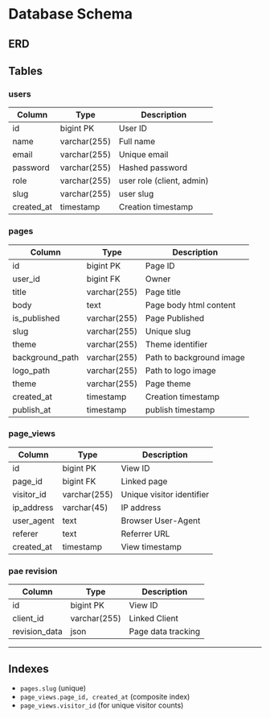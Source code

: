 # Database Schema

## ERD


## Tables

### users
| Column     | Type         | Description                 |
|------------|--------------|-----------------------------|
| id         | bigint PK    | User ID                     |
| name       | varchar(255) | Full name                   |
| email      | varchar(255) | Unique email                 |
| password   | varchar(255) | Hashed password             |
| role       | varchar(255) | user role (client, admin)   |
| slug       | varchar(255) | user slug                   |
| created_at | timestamp    | Creation timestamp          |

### pages
| Column        | Type         | Description                    |
|---------------|--------------|--------------------------------|
| id            | bigint PK    | Page ID                        |
| user_id       | bigint FK    | Owner                          |
| title         | varchar(255) | Page title                     |
| body          | text         | Page body html content         |
| is_published  | varchar(255) | Page Published                 |
| slug          | varchar(255) | Unique slug                    |
| theme         | varchar(255) | Theme identifier               |
| background_path | varchar(255) | Path to background image     |
| logo_path     | varchar(255) | Path to logo image             |
| theme         | varchar(255) | Page theme                     |
| created_at    | timestamp    | Creation timestamp             |
| publish_at    | timestamp    | publish timestamp             |

### page_views
| Column      | Type         | Description                   |
|-------------|--------------|-------------------------------|
| id          | bigint PK    | View ID                       |
| page_id     | bigint FK    | Linked page                   |
| visitor_id  | varchar(255) | Unique visitor identifier     |
| ip_address  | varchar(45)  | IP address                    |
| user_agent  | text         | Browser User-Agent            |
| referer     | text         | Referrer URL                  |
| created_at  | timestamp    | View timestamp                |

### pae revision
| Column      | Type         | Description                   |
|-------------|--------------|-------------------------------|
| id          | bigint PK    | View ID                       |
| client_id   | varchar(255) | Linked Client                 |
| revision_data   | json     | Page data tracking            |


---

## Indexes
- `pages.slug` (unique)
- `page_views.page_id, created_at` (composite index)
- `page_views.visitor_id` (for unique visitor counts)

